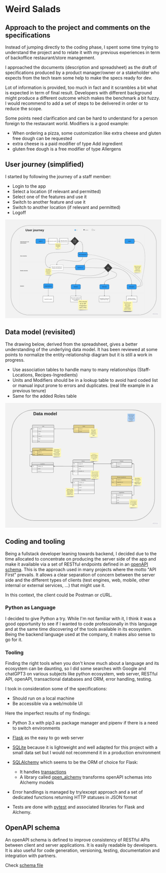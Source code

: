 # Weird Salads

## Approach to the project and comments on the specifications

Instead of jumping directly to the coding phase, I spent some time trying to understand the project and to relate it with my previous experiences in term of backoffice restaurant/store management.

I approached the documents (description and spreadsheet) as the draft of specifications produced by a product manager/owner or a stakeholder who expects from the tech team some help to make the specs ready for dev.

Lot of information is provided, too much in fact and it scrambles a bit what is expected in term of final result. Developers with different background might produce a different outcome which makes the benchmark a bit fuzzy. I would recommend to add a set of steps to be delivered in order or to reduce the scope.

Some points need clarification and can be hard to understand for a person foreign to the restaurant world. Modifiers is a good example:

- When ordering a pizza, some customization like extra cheese and gluten free dough can be requested
- extra cheese is a paid modifier of type Add ingredient
- gluten free dough is a free modifier of type Allergens

## User journey (simplified)

I started by following the journey of a staff member:

- Login to the app
- Select a location (if relevant and permitted)
- Select one of the features and use it
- Switch to another feature and use it
- Switch to another location (if relevant and permitted)
- Logoff

![User journey](assets/Weird%20salads-%20User%20journey.jpg)

## Data model (revisited)

The drawing below, derived from the spreadsheet, gives a better understanding of the underlying data model. It has been reviewed at some points to normalize the entity-relationship diagram but it is still a work in progress.

- Use association tables to handle many to many relationships (Staff-Locations, Recipes-Ingredients)
- Units and Modifiers should be in a lookup table to avoid hard coded list or manual input prone to errors and duplicates. (real life example in a previous tenure)
- Same for the added Roles table

![Data model](assets/Weird%20salads%20-%20Data%20model.jpg)

## Coding and tooling

Being a fullstack developer leaning towards backend, I decided due to the time allocated to concentrate on producing the server side of the app and make it available via a set of RESTful endpoints defined in an [openAPI schema](#openapi-schema). This is the approach used in many projects where the motto "API First" prevails. It allows a clear separation of concern between the server side and the different types of clients (test engines, web, mobile, other internal or external services, ...) that might use it.

In this context, the client could be Postman or cURL.

### Python as Language

I decided to give Python a try. While I'm not familiar with it, I think it was a good opportunity to see if I wanted to code professionally in this language and at the same time discovering of the tools available in its ecosystem. Being the backend language used at the company, it makes also sense to go for it.

### Tooling

Finding the right tools when you don't know much about a language and its ecosystem can be daunting, so I did some searches with Google and chatGPT3 on various subjects like python ecosystem, web server, RESTful API, openAPI, transactional databases and ORM, error handling, testing.

I took in consideration some of the specifications:

- Should run on a local machine
- Be accessible via a web/mobile UI

Here the imperfect results of my findings:

- Python 3.x with pip3 as package manager and pipenv if there is a need to switch environments
- [Flask](https://flask.palletsprojects.com/en/2.3.x/) as the easy to go web server
- [SQLite](https://www.sqlite.org) because it is lightweight and well adapted for this project with a small data set but I would not recommend it in a production environment
- [SQLAlchemy](https://docs.sqlalchemy.org) which seems to be the ORM of choice for Flask:

  - It handles [transactions](https://docs.sqlalchemy.org/en/20/orm/session_transaction.html)
  - A library called [open_alchemy](https://openapi-sqlalchemy.readthedocs.io) transforms openAPI schemas into Alchemy models

- Error handlings is managed by try/except approach and a set of dedicated functions returning HTTP statuses in JSON format
- Tests are done with [pytest](https://docs.pytest.org) and associated libraries for Flask and Alchemy.

## OpenAPI schema

An openAPI schema is defined to improve consistency of RESTful APIs between client and server applications. It is easily readable by developers. It is also useful for code generation, versioning, testing, documentation and integration with partners.

Check [schema file](./openAPI/schema.yml)
